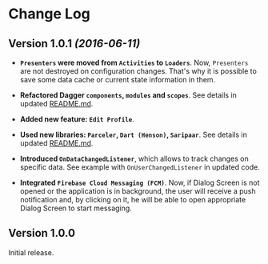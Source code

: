 Change Log
==========

Version 1.0.1 *(2016-06-11)*
----------------------------

* **`Presenters` were moved from `Activities` to `Loaders`**. Now, `Presenters` are not destroyed on configuration changes. That's why it is possible to save some data cache or current state information in them.

* **Refactored Dagger `components`, `modules` and `scopes`**. See details in updated [README.md](https://github.com/ihorvitruk/buddysearch/blob/master/README.md).

* **Added new feature: `Edit Profile`**.

* **Used new libraries: `Parceler`, `Dart (Henson)`, `Saripaar`**. See details in updated [README.md](https://github.com/ihorvitruk/buddysearch/blob/master/README.md).

* **Introduced `OnDataChangedListener`**, which allows to track changes on specific data. See example with `OnUserChangedListener` in updated code.

* **Integrated `Firebase Cloud Messaging (FCM)`**. Now, if Dialog Screen is not opened or the application is in background, the user will receive a push notification and, by clicking on it, he will be able to open appropriate Dialog Screen to start messaging.


Version 1.0.0
----------------------------

Initial release.
